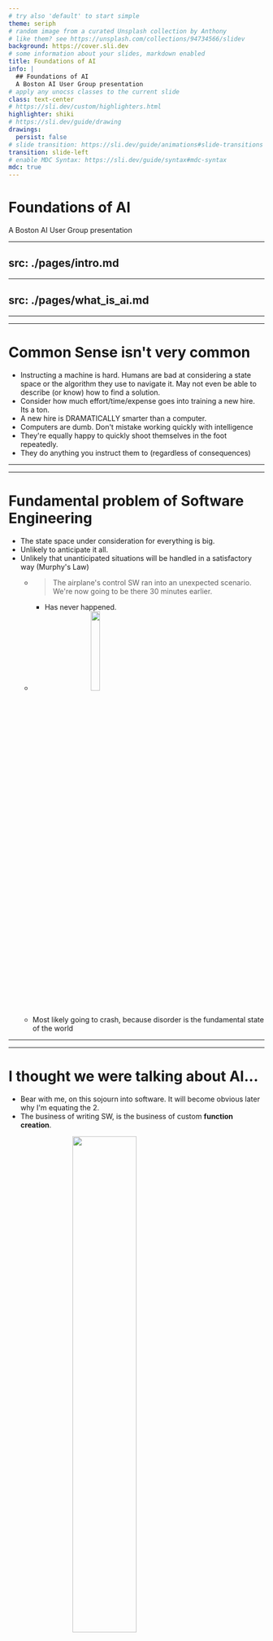 ```yaml
---
# try also 'default' to start simple
theme: seriph
# random image from a curated Unsplash collection by Anthony
# like them? see https://unsplash.com/collections/94734566/slidev
background: https://cover.sli.dev
# some information about your slides, markdown enabled
title: Foundations of AI
info: |
  ## Foundations of AI
  A Boston AI User Group presentation
# apply any unocss classes to the current slide
class: text-center
# https://sli.dev/custom/highlighters.html
highlighter: shiki
# https://sli.dev/guide/drawing
drawings:
  persist: false
# slide transition: https://sli.dev/guide/animations#slide-transitions
transition: slide-left
# enable MDC Syntax: https://sli.dev/guide/syntax#mdc-syntax
mdc: true
---
```


# Foundations of AI

A Boston AI User Group presentation

<div class="abs-br m-6 flex gap-2">
  <a href="https://github.com/mikeboensel/AI_Course" target="_blank" alt="GitHub" title="Open in GitHub"
    class="text-xl slidev-icon-btn opacity-50 !border-none !hover:text-white">
    <carbon-logo-github />
  </a>
</div>

<!--
Chatbot arena: https://arena.lmsys.org/
MNIST: https://en.wikipedia.org/wiki/MNIST_database
      https://huggingface.co/datasets/mnist
Embedding viz: https://projector.tensorflow.org/
-->

---
src: ./pages/intro.md
---

---
src: ./pages/what_is_ai.md
---

---
---
# Common Sense isn't very common
- Instructing a machine is hard. Humans are bad at considering a state space or the algorithm they use to navigate it. May not even be able to describe (or know) how to find a solution.
- Consider how much effort/time/expense goes into training a new hire. Its a ton. 
- A new hire is DRAMATICALLY smarter than a computer. 
- Computers are dumb. Don't mistake working quickly with intelligence
- They're equally happy to quickly shoot themselves in the foot repeatedly.
- They do anything you instruct them to (regardless of consequences)

---
---
# Fundamental problem of Software Engineering
- The state space under consideration for everything is big. 
- Unlikely to anticipate it all.
- Unlikely that unanticipated situations will be handled in a satisfactory way (Murphy's Law)
  - >The airplane's control SW ran into an unexpected scenario. We're now going to be there 30 minutes earlier.
    - Has never happened.
  - <img src="/public/airline_announcement.webp" width="20%">

  - Most likely going to crash, because disorder is the fundamental state of the world


---
---
# I thought we were talking about AI...
- Bear with me, on this sojourn into software. It will become obvious later why I'm equating the 2.
- The business of writing SW, is the business of custom **function creation**.
<img src="/public/function_creator.webp" width="50%" style="margin-left:25%">

---
layout: image-right
image: "/public/robot_bouncer.webp"
---

# Bouncer example
- Task: Don't allow anyone through the door unless they are of age.
    - Sounds simple. Let's try to formalize it.
      - Don't let anyone thru the door if the date string on their driver's license doesn't indicate their age >= 21.
      - <img src="/public/drivers_licence.webp" width="70%">
    - 12/1/1985 ✅
    - 5/22/2010 ❌
---
---
# Bouncer example gets hairier    
- Which IDs? Other states? https://www.businessinsider.com/what-drivers-license-looks-like-in-every-state
  - Where to find the DOB information? Most call it `DOB`, but label might be above OR to the left of, or below
  - God help us... Passports? Foreign IDs?
- Someone shows up with a 2 digit year "3/1/12" are they 112? Or 12?
- We stop people from entering the door w/o checking ID
    - What about the window? Or another door? Task really doesn't just involve this door, more general security...
- Not even touching on teenagers acting w/ malice...
- Tremendous amount of knowledge about the world must be encoded for this to succeed. 
- Many failure modalities

---
layout: center
---
# If you had to pick 3 key ideas to explain ML...

<!-- Useful exercise. Can we condense this down to some central kernel?-->
---
---
# Key 1: The world is full of f(x)'s and we can discover them
- Neural Nets are f(x) approximators and the world is full of functions
- Quick f(x) definition - Equation that takes an input and gives some output
  - F(x) for pricing a house, picking an NBA draftee, writing a letter, even art
  - <img src="/public/nfl_draft.webp" width="20%">
  - <img src="/public/nfl_draft.jpg" width="20%">
- If a human can do it, I take that as a prior indicating that it is a task that can be solved algorithmically (may not be able to state what the algo is, but it exists and can be discovered)
    - Somewhat philosophical. Some people believe in some greater, undefined quantity ("spirit/essence"). I don't. I think we're all bounded by the laws of nature and math. I can't prove it, but I've yet to see anyone prove the other case either. So that's my bias. You may not believe everything is this way, but I think we can agree most things are.

---
---
# Software 2.0
- Andrej Karpathy blog post: https://karpathy.medium.com/software-2-0-a64152b37c35
- Highly related effort to what I've spent my career on (SW Dev)
  - Exploring a large State space
  - Attempting to anticipate different scenarios and respond intelligently
- <img src="/public/software2.0.webp" width="30%">
- 2.0 implies a replacement. I'm less sure of that. Certainly a different way w/ radically different trade-offs.
- <img src="/public/software2.0_2.webp" width="30%">


---
---
# Key 2: Deep underlying structure exists in the universe
- We can interpolate over this structure
  - What is interpolation?
    - Start point -> End point in a space we performing a blending
<div grid="~ cols-2 gap-2" m="t-2">
<img src="/public/interpolation_linear.avif" width="60%">
<img src="/public/interpolation_rgb_color_wheel.jpg" width="60%">
</div>
  

<!-- 
latent spaces/embeddings, model merging (a task dimension)
-->

---
---
# Interpolation Station
- Even things that might not seem interpolatable
    - Ex: human faces https://thispersondoesnotexist.com/
- Me vs Lebron James vs Yo-yo Ma

| Person    | Height | Level of Fame | Basketball-ness | 
| :--------: | :-------: | :-------: | :-------: | 
| <img src="/public/common_profile_pic.jpg" width="100px">  | 8 | 10 | 10 |
| <img src="/public/lebron_james.avif" width="100px"> | 6 | 0 | 3 |
| <img src="/public/yoyo_ma.jpg" width="100px">   | 4 | 6 | 0 |

- What are these dimensions?
<style>
  img{
  /* text-align:center; */
   margin-left:25%;
  }
</style>

<!--
Lebron James is basketball. You might look at me and think "that guy probably played a long time ago for a little bit". Yoyo ma you assume would explode if he ever touched one.

What are these dimensions? Unfortunately, rarely end up this clear cut in terms of "this dimension encodes this thing we understand".

 What range can they take? Lazily just put things on a 0-10 scale here. 
-->

---
layout: center
image: text-center
title: ENHANCE
---

<div style="text-align:center">
<span style="color:blue">ENHANCE!</span>

https://projector.tensorflow.org/
</div>

---
---
# Key 3: Subsequent learning is easier
- Intuitively makes sense to us. Magnus Carlsen - Chess. If I told you he was also really good at checkers, backgammon, etc. You'd be pretty accepting of it.
- `Transfer learning` -- makes sense because learning just means discovering some underlying structure about the universe. If you know some, easier to acquire others (vs being random unitialized)
So...
- There's an underlying structure to the universe that
    - Can be learned
    - Can be interpolated over

---
---
# NN Introduction
- Can learn any f(x) (Universal Approximation Theorem)
- Uses multiplication, addition, and a non-linearity to make predictions (sometime a little more, but pretty simple!)
- Uses a loss function and calculus to train
## MNIST w/ dense NN
    - Show MNIST, explain how a labeled dataset works
    - Graph losses
## NFL Draft modeling -- https://github.com/nflverse/nflverse-data/releases  https://www.pro-football-reference.com/draft/2002-combine.htm

---
---
# Datasets/Contests/Leaderboards
- What gets measured gets done
- Collection/labeling of data is a very expensive endeavor
- Even collection of "unlabeled data" is expensive
    - Scraping, storage
- Having readily available datasets for different domains facilitates research
- MNIST - https://huggingface.co/datasets/mnist
- ImageNET - https://huggingface.co/datasets/imagenet-1k


---
layout: image
image: /public/huggingfaces.jpg
backgroundSize: "90%"
title: Huggingfaces Overview
---


---
---
# Measuring is getting harder...
- Most of the progress recently has been in LLMs, more difficult to score/setup challenges
    - Interesting approach from https://arena.lmsys.org/ (Chatbot arena) -- ELO system and head to head contests


----------------------
- House pricing example. 
    - Many examples. Pricing + features. Something discoverable.